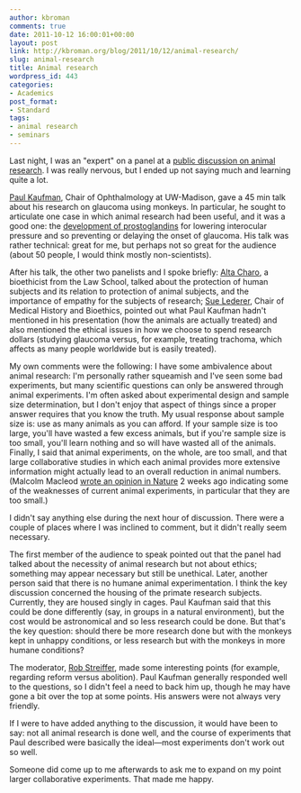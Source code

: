 ```yaml
---
author: kbroman
comments: true
date: 2011-10-12 16:00:01+00:00
layout: post
link: http://kbroman.org/blog/2011/10/12/animal-research/
slug: animal-research
title: Animal research
wordpress_id: 443
categories:
- Academics
post_format:
- Standard
tags:
- animal research
- seminars
---
```


Last night, I was an "expert" on a panel at a [public discussion on animal research](http://tinyurl.com/45y2jny).  I was really nervous, but I ended up not saying much and learning quite a lot.

<!-- more -->



[Paul Kaufman](http://www.ophth.wisc.edu/faculty/kaufman), Chair of Ophthalmology at UW-Madison, gave a 45 min talk about his research on glaucoma using monkeys.  In particular, he sought to articulate one case in which animal research had been useful, and it was a good one: the [development of prostoglandins](http://www.ncbi.nlm.nih.gov/pubmed/3477218) for lowering interocular pressure and so preventing or delaying the onset of glaucoma.  His talk was rather technical: great for me, but perhaps not so great for the audience (about 50 people, I would think mostly non-scientists).

After his talk, the other two panelists and I spoke briefly: [Alta Charo](http://www.law.wisc.edu/profiles/racharo@wisc.edu), a bioethicist from the Law School, talked about the protection of human subjects and its relation to protection of animal subjects, and the importance of empathy for the subjects of research; [Sue Lederer](http://medhist.wisc.edu/faculty/lederer/index.shtml), Chair of Medical History and Bioethics, pointed out what Paul Kaufman hadn't mentioned in his presentation (how the animals are actually treated) and also mentioned the ethical issues in how we choose to spend research dollars (studying glaucoma versus, for example, treating trachoma, which affects as many people worldwide but is easily treated).

My own comments were the following:  I have some ambivalence about animal research: I'm personally rather squeamish and I've seen some bad experiments, but many scientific questions can only be answered through animal experiments.  I'm often asked about experimental design and sample size determination, but I don't enjoy that aspect of things since a proper answer requires that you know the truth.   My usual response about sample size is: use as many animals as you can afford.  If your sample size is too large, you'll have wasted a few excess animals, but if you're sample size is too small, you'll learn nothing and so will have wasted all of the animals.  Finally, I said that animal experiments, on the whole, are too small, and that large collaborative studies in which each animal provides more extensive information might actually lead to an overall reduction in animal numbers.  (Malcolm Macleod [wrote an opinion in Nature](http://www.nature.com/news/2011/110928/full/477511a.html) 2 weeks ago indicating some of the weaknesses of current animal experiments, in particular that they are too small.)

I didn't say anything else during the next hour of discussion.  There were a couple of places where I was inclined to comment, but it didn't really seem necessary.

The first member of the audience to speak pointed out that the panel had talked about the necessity of animal research but not about ethics; something may appear necessary but still be unethical.  Later, another person said that there is no humane animal experimentation.  I think the key discussion concerned the housing of the primate research subjects.  Currently, they are housed singly in cages.  Paul Kaufman said that this could be done differently (say, in groups in a natural environment), but the cost would be astronomical and so less research could be done.  But that's the key question: should there be more research done but with the monkeys kept in unhappy conditions, or less research but with the monkeys in more humane conditions?

The moderator, [Rob Streiffer](https://mywebspace.wisc.edu/rstreiffer/web/), made some interesting points (for example, regarding reform versus abolition).  Paul Kaufman generally responded well to the questions, so I didn't feel a need to back him up, though he may have gone a bit over the top at some points.  His answers were not always very friendly.

If I were to have added anything to the discussion, it would have been to say: not all animal research is done well, and the course of experiments that Paul described were basically the ideal—most experiments don't work out so well.

Someone did come up to me afterwards to ask me to expand on my point larger collaborative experiments.  That made me happy.
